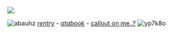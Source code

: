 ![](https://komarev.com/ghpvc/?username=NarcissisticPersonalityDisorder&color=EDB5D7&label=freaks&style=plastic&abbreviated=true)

![abauhz](https://github.com/user-attachments/assets/fb1efd2a-7827-484c-b1ad-23fa18c452cc)
*[rentry](https://rentry.co/deatharmageddon) - [atabook](https://deatharmageddon.atabook.org/)* - [callout on me..?](https://rentry.co/LightCallout) ![yp7k8o](https://github.com/user-attachments/assets/7d771da9-a2de-4f72-bcec-23737ab258ad)
